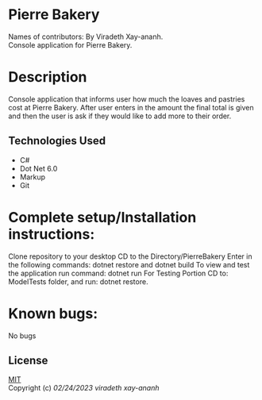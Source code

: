 # Pierre Bakery

Names of contributors: By Viradeth Xay-ananh.  
Console application for Pierre Bakery.
# Description 
Console application that informs user how much the loaves and pastries cost at Pierre Bakery.  After user enters in the amount the final total is given and then the user is ask if they would like to add more to their order. 

## Technologies Used
* C#
* Dot Net 6.0
* Markup
* Git

# Complete setup/Installation instructions:
Clone repository to your desktop 
CD to the Directory/PierreBakery
Enter in the following commands: dotnet restore and dotnet build
To view and test the application run command: dotnet run
For Testing Portion CD to: ModelTests folder, and run: dotnet restore. 

# Known bugs: 
No bugs 

## License

[MIT](https://opensource.org/licenses/MIT)  
Copyright (c) _02/24/2023_ _viradeth xay-ananh_